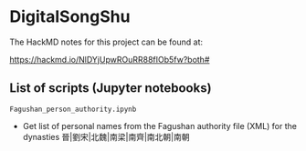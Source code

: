 # DigitalSongShu

The HackMD notes for this project can be found at:

https://hackmd.io/NlDYjUpwROuRR88fIOb5fw?both#

## List of scripts (Jupyter notebooks)
<code>Fagushan_person_authority.ipynb</code>
  - Get list of personal names from the Fagushan authority file (XML) for the dynasties 晉|劉宋|北魏|南梁|南齊|南北朝|南朝
